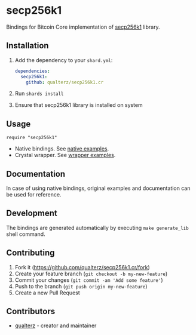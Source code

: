 # secp256k1

Bindings for Bitcoin Core implementation of [secp256k1](https://github.com/bitcoin-core/secp256k1) library.

## Installation

1. Add the dependency to your `shard.yml`:

   ```yaml
   dependencies:
     secp256k1:
       github: qualterz/secp256k1.cr
   ```

2. Run `shards install`

3. Ensure that secp256k1 library is installed on system

## Usage

```crystal
require "secp256k1"
```

- Native bindings. See [native examples](/examples/native/).
- Crystal wrapper. See [wrapper examples](/examples/wrapper).

## Documentation

In case of using native bindings, original examples and documentation can be used for reference.

## Development

The bindings are generated automatically by executing `make generate_lib` shell command.

## Contributing

1. Fork it (<https://github.com/qualterz/secp256k1.cr/fork>)
2. Create your feature branch (`git checkout -b my-new-feature`)
3. Commit your changes (`git commit -am 'Add some feature'`)
4. Push to the branch (`git push origin my-new-feature`)
5. Create a new Pull Request

## Contributors

- [qualterz](https://github.com/your-github-user) - creator and maintainer
